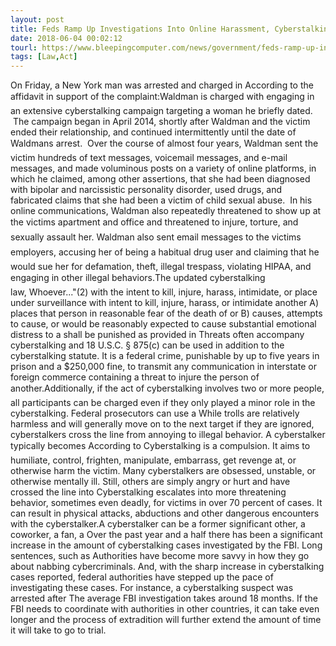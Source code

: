 ```yaml
---
layout: post
title: Feds Ramp Up Investigations Into Online Harassment, Cyberstalking & Threats
date: 2018-06-04 00:02:12
tourl: https://www.bleepingcomputer.com/news/government/feds-ramp-up-investigations-into-online-harassment-cyberstalking-and-threats/
tags: [Law,Act]
---
```

On Friday, a New York man was arrested and charged in According to the affidavit in support of the complaint:Waldman is charged with engaging in an extensive cyberstalking campaign targeting a woman he briefly dated.  The campaign began in April 2014, shortly after Waldman and the victim ended their relationship, and continued intermittently until the date of Waldmans arrest.  Over the course of almost four years, Waldman sent the victim hundreds of text messages, voicemail messages, and e-mail messages, and made voluminous posts on a variety of online platforms, in which he claimed, among other assertions, that she had been diagnosed with bipolar and narcissistic personality disorder, used drugs, and fabricated claims that she had been a victim of child sexual abuse.  In his online communications, Waldman also repeatedly threatened to show up at the victims apartment and office and threatened to injure, torture, and sexually assault her. Waldman also sent email messages to the victims employers, accusing her of being a habitual drug user and claiming that he would sue her for defamation, theft, illegal trespass, violating HIPAA, and engaging in other illegal behaviors.The updated cyberstalking law, Whoever..."(2) with the intent to kill, injure, harass, intimidate, or place under surveillance with intent to kill, injure, harass, or intimidate another A) places that person in reasonable fear of the death of or B) causes, attempts to cause, or would be reasonably expected to cause substantial emotional distress to a shall be punished as provided in Threats often accompany cyberstalking and 18 U.S.C. § 875(c) can be used in addition to the cyberstalking statute. It is a federal crime, punishable by up to five years in prison and a $250,000 fine, to transmit any communication in interstate or foreign commerce containing a threat to injure the person of another.Additionally, if the act of cyberstalking involves two or more people, all participants can be charged even if they only played a minor role in the cyberstalking. Federal prosecutors can use a While trolls are relatively harmless and will generally move on to the next target if they are ignored, cyberstalkers cross the line from annoying to illegal behavior. A cyberstalker typically becomes According to Cyberstalking is a compulsion. It aims to humiliate, control, frighten, manipulate, embarrass, get revenge at, or otherwise harm the victim. Many cyberstalkers are obsessed, unstable, or otherwise mentally ill. Still, others are simply angry or hurt and have crossed the line into Cyberstalking escalates into more threatening behavior, sometimes even deadly, for victims in over 70 percent of cases. It can result in physical attacks, abductions and other dangerous encounters with the cyberstalker.A cyberstalker can be a former significant other, a coworker, a fan, a Over the past year and a half there has been a significant increase in the amount of cyberstalking cases investigated by the FBI. Long sentences, such as Authorities have become more savvy in how they go about nabbing cybercriminals. And, with the sharp increase in cyberstalking cases reported, federal authorities have stepped up the pace of investigating these cases. For instance, a cyberstalking suspect was arrested after The average FBI investigation takes around 18 months. If the FBI needs to coordinate with authorities in other countries, it can take even longer and the process of extradition will further extend the amount of time it will take to go to trial.